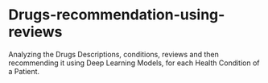 # Drugs-recommendation-using-reviews
Analyzing the Drugs Descriptions, conditions, reviews and then recommending it using Deep Learning Models, for each Health Condition of a Patient.
